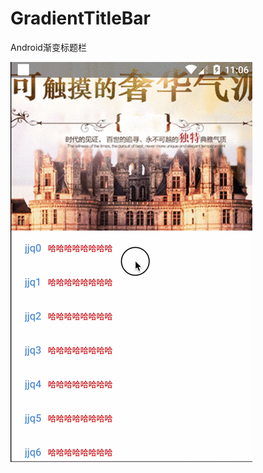 # GradientTitleBar
Android渐变标题栏


![image](https://github.com/jjq3/GradientTitleBar/blob/master/MyToolbar/screenshot/gradient.gif)